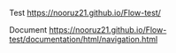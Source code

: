 Test
https://nooruz21.github.io/Flow-test/


Document
https://nooruz21.github.io/Flow-test/documentation/html/navigation.html
